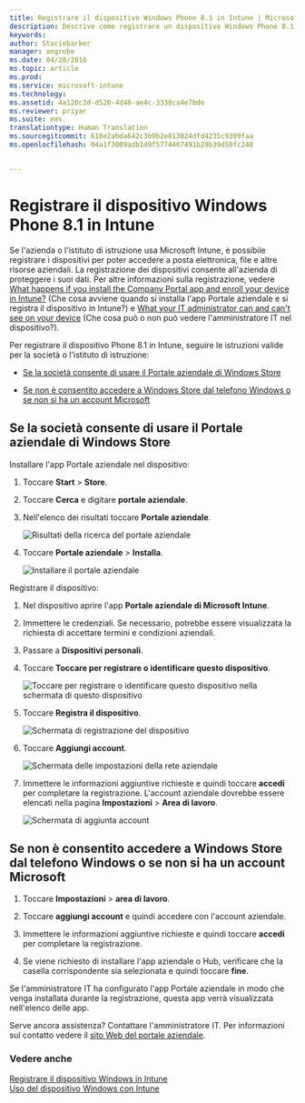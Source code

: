 ```yaml
---
title: Registrare il dispositivo Windows Phone 8.1 in Intune | Microsoft Intune
description: Descrive come registrare un dispositivo Windows Phone 8.1 in Intune
keywords: 
author: Staciebarker
manager: angrobe
ms.date: 04/28/2016
ms.topic: article
ms.prod: 
ms.service: microsoft-intune
ms.technology: 
ms.assetid: 4a120c3d-d520-4d48-ae4c-3338ca4e7bde
ms.reviewer: priyar
ms.suite: ems
translationtype: Human Translation
ms.sourcegitcommit: 618e2abda642c3b9b2e813824dfd4235c9309faa
ms.openlocfilehash: 04a1f3009adb1d9f5774467491b29b39d50fc248


---
```



# Registrare il dispositivo Windows Phone 8.1 in Intune

Se l'azienda o l'istituto di istruzione usa Microsoft Intune, è possibile registrare i dispositivi per poter accedere a posta elettronica, file e altre risorse aziendali. La registrazione dei dispositivi consente all'azienda di proteggere i suoi dati. Per altre informazioni sulla registrazione, vedere [What happens if you install the Company Portal app and enroll your device in Intune?](what-happens-if-you-install-the-company-portal-app-and-enroll-your-device-in-intune-windows.md) (Che cosa avviene quando si installa l'app Portale aziendale e si registra il dispositivo in Intune?) e [What your IT administrator can and can't see on your device](what-can-your-it-administrator-see-when-you-enroll-your-device-in-intune-windows.md) (Che cosa può o non può vedere l'amministratore IT nel dispositivo?).


Per registrare il dispositivo Phone 8.1 in Intune, seguire le istruzioni valide per la società o l'istituto di istruzione:

-   [Se la società consente di usare il Portale aziendale di Windows Store](#if-your-company-lets-you-use-the-company-portal-from-the-windows-store)

-   [Se non è consentito accedere a Windows Store dal telefono Windows o se non si ha un account Microsoft](#if-you-are-not-allowed-to-access-the-windows-store-from-your-windows-phone-or-if-you-do-not-have-a-microsoft-account)

## Se la società consente di usare il Portale aziendale di Windows Store
Installare l'app Portale aziendale nel dispositivo:

1.  Toccare **Start** &gt; **Store**.

2.  Toccare **Cerca** e digitare **portale aziendale**.

3.  Nell'elenco dei risultati toccare **Portale aziendale**.

    ![Risultati della ricerca del portale aziendale](./media/WP81-1-CP-search-store-v2.png)

4.  Toccare **Portale aziendale**  &gt; **Installa**.

    ![Installare il portale aziendale](./media/WP81-2-CP-install-v2.png)

Registrare il dispositivo:

1.  Nel dispositivo aprire l'app **Portale aziendale di Microsoft Intune**.

2.  Immettere le credenziali. Se necessario, potrebbe essere visualizzata la richiesta di accettare termini e condizioni aziendali.

3.  Passare a **Dispositivi personali**.

4.  Toccare **Toccare per registrare o identificare questo dispositivo**.

    ![Toccare per registrare o identificare questo dispositivo nella schermata di questo dispositivo](./media/WP81-enroll-1-swipe-my-devices.png)

5.  Toccare **Registra il dispositivo**.

    ![Schermata di registrazione del dispositivo](./media/WP81-enroll-2-enroll-this-device.png)

6.  Toccare **Aggiungi account**.

    ![Schermata delle impostazioni della rete aziendale](./media/WP81-enroll-3-workplace-add-acct.png)

7.  Immettere le informazioni aggiuntive richieste e quindi toccare **accedi** per completare la registrazione. L'account aziendale dovrebbe essere elencati nella pagina **Impostazioni** &gt; **Area di lavoro**.

    ![Schermata di aggiunta account](./media/WP81-enroll-4-account-added.png)

## Se non è consentito accedere a Windows Store dal telefono Windows o se non si ha un account Microsoft

1.  Toccare **Impostazioni** &gt; **area di lavoro**.

2.  Toccare **aggiungi account** e quindi accedere con l'account aziendale.

3.  Immettere le informazioni aggiuntive richieste e quindi toccare **accedi** per completare la registrazione.

4.  Se viene richiesto di installare l'app aziendale o Hub, verificare che la casella corrispondente sia selezionata e quindi toccare **fine**.

Se l'amministratore IT ha configurato l'app Portale aziendale in modo che venga installata durante la registrazione, questa app verrà visualizzata nell'elenco delle app.

Serve ancora assistenza? Contattare l'amministratore IT. Per informazioni sul contatto vedere il [sito Web del portale aziendale](http://portal.manage.microsoft.com).

### Vedere anche
[Registrare il dispositivo Windows in Intune](enroll-your-device-in-intune-windows.md)</br>
[Uso del dispositivo Windows con Intune](using-your-windows-device-with-intune.md)



<!--HONumber=Jul16_HO4-->


